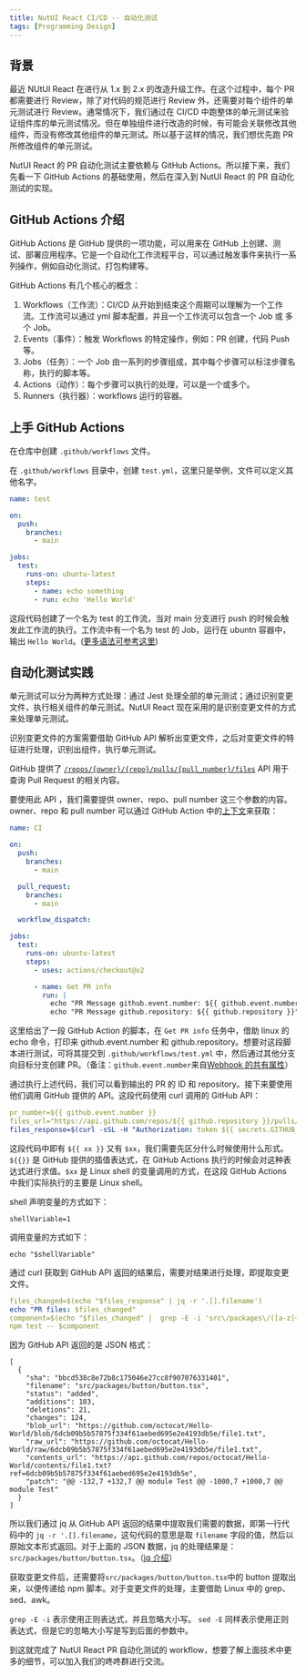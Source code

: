 ```yaml
---
title: NutUI React CI/CD -- 自动化测试
tags: [Programming Design]
---
```

## 背景
最近 NUtUI React 在进行从 1.x 到 2.x 的改造升级工作。在这个过程中，每个 PR 都需要进行 Review，除了对代码的规范进行 Review 外，还需要对每个组件的单元测试进行 Review。通常情况下，我们通过在 CI/CD 中跑整体的单元测试来验证组件库的单元测试情况。但在单独组件进行改造的时候，有可能会关联修改其他组件，而没有修改其他组件的单元测试。所以基于这样的情况，我们想优先跑 PR 所修改组件的单元测试。

NutUI React 的 PR 自动化测试主要依赖与 GitHub Actions。所以接下来，我们先看一下 GitHub Actions 的基础使用，然后在深入到 NutUI React 的 PR 自动化测试的实现。

## GitHub Actions 介绍

GitHub Actions 是 GitHub 提供的一项功能，可以用来在 GitHub 上创建、测试、部署应用程序。它是一个自动化工作流程平台，可以通过触发事件来执行一系列操作，例如自动化测试，打包构建等。

GitHub Actions 有几个核心的概念：

1. Workflows（工作流）：CI/CD 从开始到结束这个周期可以理解为一个工作流。工作流可以通过 yml 脚本配置，并且一个工作流可以包含一个 Job 或 多个 Job。
2. Events（事件）：触发 Workflows 的特定操作，例如：PR 创建，代码 Push 等。
3. Jobs（任务）：一个 Job 由一系列的步骤组成，其中每个步骤可以标注步骤名称，执行的脚本等。
4. Actions（动作）：每个步骤可以执行的处理，可以是一个或多个。
5. Runners（执行器）：workflows 运行的容器。

## 上手 GitHub Actions

在仓库中创建 `.github/workflows` 文件。

在 `.github/workflows` 目录中，创建 `test.yml`，这里只是举例，文件可以定义其他名字。


```yaml
name: test

on:
  push:
    branches: 
      - main

jobs:
  test:
    runs-on: ubuntu-latest
    steps:
      - name: echo something
      - run: echo 'Hello World'    
```

这段代码创建了一个名为 test 的工作流，当对 main 分支进行 push 的时候会触发此工作流的执行。工作流中有一个名为 test 的 Job，运行在 ubuntn 容器中，输出 `Hello World`。([更多语法可参考这里](https://docs.github.com/zh/actions/using-workflows/workflow-syntax-for-github-actions))

## 自动化测试实践

单元测试可以分为两种方式处理：通过 Jest 处理全部的单元测试；通过识别变更文件，执行相关组件的单元测试。NutUI React 现在采用的是识别变更文件的方式来处理单元测试。

识别变更文件的方案需要借助 GitHub API 解析出变更文件，之后对变更文件的特征进行处理，识别出组件，执行单元测试。

GitHub 提供了 [`/repos/{owner}/{repo}/pulls/{pull_number}/files`](https://docs.github.com/zh/rest/pulls/pulls?apiVersion=2022-11-28#list-pull-requests-files) API 用于查询 Pull Request 的相关内容。

要使用此 API ，我们需要提供 owner、repo、pull number 这三个参数的内容。owner、repo 和 pull number 可以通过 GitHub Action 中的[上下文](https://docs.github.com/zh/actions/learn-github-actions/contexts#github-context)来获取：

```yml
name: CI

on:
  push:
    branches:
      - main

  pull_request:
    branches:
      - main

  workflow_dispatch:

jobs:
  test:
    runs-on: ubuntu-latest
    steps:
      - uses: actions/checkout@v2

      - name: Get PR info
        run: |
          echo "PR Message github.event.number: ${{ github.event.number }}"
          echo "PR Message github.repository: ${{ github.repository }}"
```

这里给出了一段 GitHub Action 的脚本，在 `Get PR info` 任务中，借助 linux 的 echo 命令，打印来 github.event.number 和 github.repository。想要对这段脚本进行测试，可将其提交到 `.github/workflows/test.yml` 中，然后通过其他分支向目标分支创建 PR。（备注：`github.event.number`来自[Webhook 的共有属性](https://docs.github.com/zh/webhooks-and-events/webhooks/webhook-events-and-payloads#pull_request)）

通过执行上述代码，我们可以看到输出的 PR 的 ID 和 repository。接下来要使用他们调用 GitHub 提供的 API。这段代码使用 curl 调用的 GitHub API：

```yml
pr_number=${{ github.event.number }}
files_url="https://api.github.com/repos/${{ github.repository }}/pulls/$pr_number/files"
files_response=$(curl -sSL -H "Authorization: token ${{ secrets.GITHUB_TOKEN }}" $files_url)

```

这段代码中即有 `${{ xx }}` 又有 `$xx`，我们需要先区分什么时候使用什么形式。`${{}}` 是 GitHub 提供的插值表达式，在 GitHub Actions 执行的时候会对这种表达式进行求值。`$xx` 是 Linux shell 的变量调用的方式，在这段 GitHub Actions 中我们实际执行的主要是 Linux shell。

shell 声明变量的方式如下：
```shell
shellVariable=1
```

调用变量的方式如下：

```shell
echo "$shellVariable"
```

通过 curl 获取到 GitHub API 返回的结果后，需要对结果进行处理，即提取变更文件。

```yml
files_changed=$(echo "$files_response" | jq -r '.[].filename')
echo "PR files: $files_changed"
component=$(echo "$files_changed" |  grep -E -i 'src\/packages\/([a-z]+)(\/[a-z_\.]*)*' | sed -E 's/src\/packages\/([a-z]+)(\/[a-z_\.]*)*/\1/i' | awk 'END{print}')
npm test -- $component
```

因为 GitHub API 返回的是 JSON 格式：


```shell
[
  {
    "sha": "bbcd538c8e72b8c175046e27cc8f907076331401",
    "filename": "src/packages/button/button.tsx",
    "status": "added",
    "additions": 103,
    "deletions": 21,
    "changes": 124,
    "blob_url": "https://github.com/octocat/Hello-World/blob/6dcb09b5b57875f334f61aebed695e2e4193db5e/file1.txt",
    "raw_url": "https://github.com/octocat/Hello-World/raw/6dcb09b5b57875f334f61aebed695e2e4193db5e/file1.txt",
    "contents_url": "https://api.github.com/repos/octocat/Hello-World/contents/file1.txt?ref=6dcb09b5b57875f334f61aebed695e2e4193db5e",
    "patch": "@@ -132,7 +132,7 @@ module Test @@ -1000,7 +1000,7 @@ module Test"
  }
]
```

所以我们通过 jq 从 GitHub API 返回的结果中提取我们需要的数据，即第一行代码中的 `jq -r '.[].filename`，这句代码的意思是取 `filename` 字段的值，然后以原始文本形式返回。对于上面的 JSON 数据，jq 的处理结果是：`src/packages/button/button.tsx`。（[jq 介绍](https://www.tutorialspoint.com/guide-to-linux-jq-command-for-json-processing)）

获取变更文件后，还需要将`src/packages/button/button.tsx`中的 button 提取出来，以便传递给 npm 脚本。对于变更文件的处理，主要借助 Linux 中的 grep、sed、awk。

`grep -E -i` 表示使用正则表达式，并且忽略大小写。
`sed -E` 同样表示使用正则表达式，但是它的忽略大小写是写到后面的参数中。

到这就完成了 NutUI React PR 自动化测试的 workflow，想要了解上面技术中更多的细节，可以加入我们的咚咚群进行交流。






